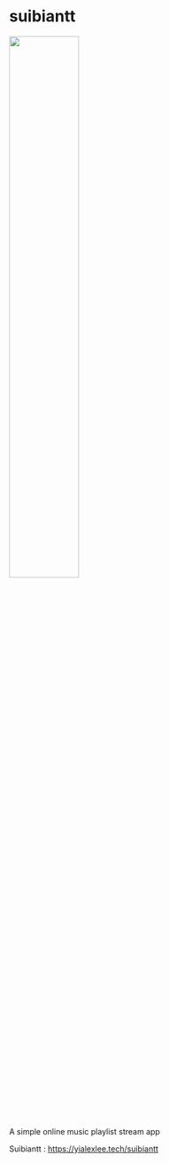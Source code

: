 # suibiantt
<a href="#"><img src="https://github.com/yialexlee/suibiantt/blob/main/example.pngk" width="50%" height="50%"></a>


A simple online music playlist stream app

Suibiantt : https://yialexlee.tech/suibiantt
